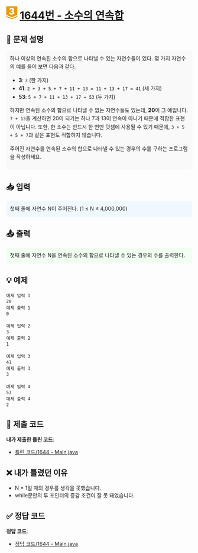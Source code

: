 <!-- ChatGPT를 사용하여 꾸몄습니다 -->
# <img src="https://github.com/GUBBIB/BaekJoonCode/blob/main/Tier_Img/Gold-3.svg" alt="티어그림" width="30px" height="35px"> [1644번 - 소수의 연속합](https://www.acmicpc.net/problem/1644)

<h2>📝 문제 설명</h2>
<div style="background-color: #f9f9f9; padding: 10px; border-radius: 5px; line-height: 1.6;">
하나 이상의 연속된 소수의 합으로 나타낼 수 있는 자연수들이 있다. 몇 가지 자연수의 예를 들어 보면 다음과 같다.
    
- **3**: `3` (한 가지)
- **41**: `2 + 3 + 5 + 7 + 11 + 13 = 11 + 13 + 17 = 41` (세 가지)
- **53**: `5 + 7 + 11 + 13 + 17 = 53` (두 가지)
    
하지만 연속된 소수의 합으로 나타낼 수 없는 자연수들도 있는데, **20**이 그 예입니다. `7 + 13`을 계산하면 20이 되기는 하나 7과 13이 연속이 아니기 때문에 적합한 표현이 아닙니다. 또한, 한 소수는 반드시 한 번만 덧셈에 사용될 수 있기 때문에, `3 + 5 + 5 + 7`과 같은 표현도 적합하지 않습니다.

주어진 자연수를 연속된 소수의 합으로 나타낼 수 있는 경우의 수를 구하는 프로그램을 작성하세요.
</div>

<h2>📥 입력</h2>
<div style="background-color: #f0f8ff; padding: 10px; border-radius: 5px; line-height: 1.6;">
    첫째 줄에 자연수 N이 주어진다. (1 ≤ N ≤ 4,000,000)
</div>

<h2>📤 출력</h2>
<div style="background-color: #f0fff0; padding: 10px; border-radius: 5px; line-height: 1.6;">
    첫째 줄에 자연수 N을 연속된 소수의 합으로 나타낼 수 있는 경우의 수를 출력한다.
</div>

<h2>💡 예제</h2>

```plaintext
예제 입력 1
20
예제 출력 1
0

예제 입력 2
3
예제 출력 2
1

예제 입력 3
41
예제 출력 3
3

예제 입력 4
53
예제 출력 4
2

```

## 📌 제출 코드
**내가 제출한 틀린 코드**:
- [틀린 코드/1644 - Main.java](https://github.com/GUBBIB/BaekJoonCode/tree/main/1644%EB%B2%88%20-%20%EC%86%8C%EC%88%98%EC%9D%98%20%EC%97%B0%EC%86%8D%ED%95%A9/%ED%8B%80%EB%A6%B0%EC%BD%94%EB%93%9C)

## ❌ 내가 틀렸던 이유
- N = 1일 때의 경우를 생각을 못했습니다.
- while문안의 투 포인터의 증감 조건이 잘 못 돼었습니다.

## ✅ 정답 코드
**정답 코드**:
- [정답 코드/1644 - Main.java]()
